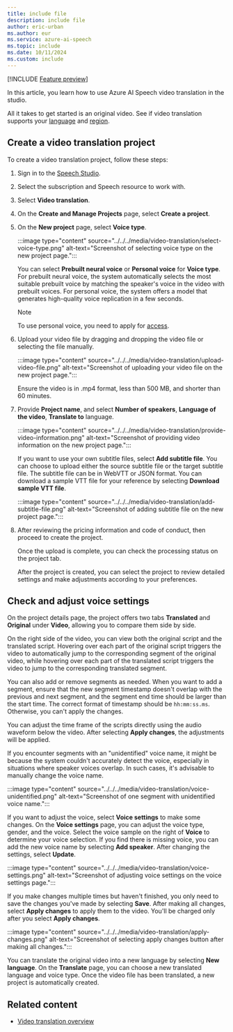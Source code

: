 ```yaml
---
title: include file
description: include file
author: eric-urban
ms.author: eur
ms.service: azure-ai-speech
ms.topic: include
ms.date: 10/11/2024
ms.custom: include
---
```


[!INCLUDE [Feature preview](../../../../includes/preview-feature.md)]

In this article, you learn how to use Azure AI Speech video translation in the studio.

All it takes to get started is an original video. See if video translation supports your [language](../../../language-support.md?tabs=speech-translation#video-translation) and [region](../../../video-translation-overview.md#supported-regions-and-languages).

## Create a video translation project

To create a video translation project, follow these steps:

1. Sign in to the [Speech Studio](https://aka.ms/speechstudio).
   
1. Select the subscription and Speech resource to work with. 

1. Select **Video translation**.

1. On the **Create and Manage Projects** page, select **Create a project**.

1. On the **New project** page, select **Voice type**.

   :::image type="content" source="../../../media/video-translation/select-voice-type.png" alt-text="Screenshot of selecting voice type on the new project page.":::
   
   You can select **Prebuilt neural voice** or **Personal voice** for **Voice type**. For prebuilt neural voice, the system automatically 
   selects the most suitable prebuilt voice by matching the speaker's voice in the video with prebuilt voices. For personal voice, the system offers a model that generates high-quality voice replication in a few seconds.

   >[!NOTE]
   > To use personal voice, you need to apply for [access](https://aka.ms/customneural). 
    
1. Upload your video file by dragging and dropping the video file or selecting the file manually.

   :::image type="content" source="../../../media/video-translation/upload-video-file.png" alt-text="Screenshot of uploading your video file on the new project page.":::

   Ensure the video is in .mp4 format, less than 500 MB, and shorter than 60 minutes.
   
1. Provide **Project name**, and select **Number of speakers**,  **Language of the video**, **Translate to** language.

    :::image type="content" source="../../../media/video-translation/provide-video-information.png" alt-text="Screenshot of providing video information on the new project page.":::
   
   If you want to use your own subtitle files, select **Add subtitle file**. You can choose to upload either the source subtitle file or the target subtitle file. The subtitle file can be in WebVTT or JSON format. You can download a sample VTT file for your reference by selecting **Download sample VTT file**.
   
   :::image type="content" source="../../../media/video-translation/add-subtitle-file.png" alt-text="Screenshot of adding subtitle file on the new project page.":::

1. After reviewing the pricing information and code of conduct, then proceed to create the project.

   Once the upload is complete, you can check the processing status on the project tab.

   After the project is created, you can select the project to review detailed settings and make adjustments according to your preferences.

## Check and adjust voice settings

On the project details page, the project offers two tabs **Translated** and **Original** under **Video**, allowing you to compare them side by side.    

On the right side of the video, you can view both the original script and the translated script. Hovering over each part of the original script triggers the video to automatically jump to the corresponding segment of the original video, while hovering over each part of the translated script triggers the video to jump to the corresponding translated segment.

You can also add or remove segments as needed. When you want to add a segment, ensure that the new segment timestamp doesn't overlap with the previous and next segment, and the segment end time should be larger than the start time. The correct format of timestamp should be `hh:mm:ss.ms`. Otherwise, you can't apply the changes.

You can adjust the time frame of the scripts directly using the audio waveform below the video. After selecting **Apply changes**, the adjustments will be applied.

If you encounter segments with an "unidentified" voice name, it might be because the system couldn't accurately detect the voice, especially in situations where speaker voices overlap. In such cases, it's advisable to manually change the voice name.  

:::image type="content" source="../../../media/video-translation/voice-unidentified.png" alt-text="Screenshot of one segment with unidentified voice name.":::

If you want to adjust the voice, select **Voice settings** to make some changes. On the **Voice settings** page, you can adjust the voice type, gender, and the voice. Select the voice sample on the right of **Voice** to determine your voice selection. If you find there is missing voice, you can add the new voice name by selecting **Add speaker**. After changing the settings, select **Update**. 

 :::image type="content" source="../../../media/video-translation/voice-settings.png" alt-text="Screenshot of adjusting voice settings on the voice settings page.":::

If you make changes multiple times but haven't finished, you only need to save the changes you've made by selecting **Save**. After making all changes, select **Apply changes** to apply them to the video. You'll be charged only after you select **Apply changes**. 

 :::image type="content" source="../../../media/video-translation/apply-changes.png" alt-text="Screenshot of selecting apply changes button after making all changes.":::

You can translate the original video into a new language by selecting **New language**. On the **Translate** page, you can choose a new translated language and voice type. Once the video file has been translated, a new project is automatically created. 

## Related content

- [Video translation overview](../../../video-translation-overview.md)